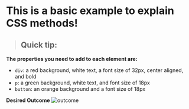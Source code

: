 # This is a basic example to explain CSS methods!
> ## Quick tip:
**The properties you need to add to each element are:**

* `div`: a red background, white text, a font size of 32px, center aligned, and bold 
* `p`: a green background, white text, and font size of 18px
* `button`: an orange background and a font size of 18px

**Desired Outcome**
![outcome](https://github.com/NopeThisIsShini/CSS-Exercise/assets/159548818/e2540d73-3708-4f09-9132-31bd66adb5b8)


